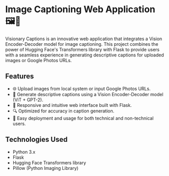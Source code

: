 # Image Captioning Web Application 🖼️📝

Visionary Captions is an innovative web application that integrates a Vision Encoder-Decoder model for image captioning. This project combines the power of Hugging Face's Transformers library with Flask to provide users with a seamless experience in generating descriptive captions for uploaded images or Google Photos URLs.

## Features

- 🌐 Upload images from local system or input Google Photos URLs.
- 🤖 Generate descriptive captions using a Vision Encoder-Decoder model (ViT + GPT-2).
- 🎨 Responsive and intuitive web interface built with Flask.
- 🔍 Optimized for accuracy in caption generation.
- 🚀 Easy deployment and usage for both technical and non-technical users.

## Technologies Used

- Python 3.x
- Flask
- Hugging Face Transformers library
- Pillow (Python Imaging Library)
